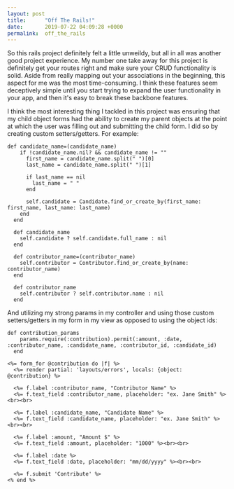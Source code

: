 ```yaml
---
layout: post
title:      "Off The Rails!"
date:       2019-07-22 04:09:28 +0000
permalink:  off_the_rails
---
```



So this rails project definitely felt a little unweildy, but all in all was another good project experience. My number one take away for this project is definitely get your routes right and make sure your CRUD functionality is solid. Aside from really mapping out your associations in the beginning, this aspect for me was the most time-consuming. I think these features seem deceptively simple until you start trying to expand the user functionality in your app, and then it's easy to break these backbone features. 

I think the most interesting thing I tackled in this project was ensuring that my child object forms had the ability to create my parent objects at the point at which the user was filling out and submitting the child form. I did so by creating custom setters/getters. For example:

```
def candidate_name=(candidate_name)
    if !candidate_name.nil? && candidate_name != ""
      first_name = candidate_name.split(" ")[0]
      last_name = candidate_name.split(" ")[1]

      if last_name == nil
        last_name = " "
      end

      self.candidate = Candidate.find_or_create_by(first_name: first_name, last_name: last_name)
    end
  end

  def candidate_name
    self.candidate ? self.candidate.full_name : nil
  end

  def contributor_name=(contributor_name)
    self.contributor = Contributor.find_or_create_by(name: contributor_name)
  end

  def contributor_name
    self.contributor ? self.contributor.name : nil
  end
```

And utilizing my strong params in my controller and using those custom setters/getters in my form in my view as opposed to using the object ids:



```
def contribution_params
    params.require(:contribution).permit(:amount, :date, :contributor_name, :candidate_name, :contributor_id, :candidate_id)
  end
```

```
<%= form_for @contribution do |f| %>
  <%= render partial: 'layouts/errors', locals: {object: @contribution} %>

  <%= f.label :contributor_name, "Contributor Name" %>
  <%= f.text_field :contributor_name, placeholder: "ex. Jane Smith" %><br><br>

  <%= f.label :candidate_name, "Candidate Name" %>
  <%= f.text_field :candidate_name, placeholder: "ex. Jane Smith" %><br><br>

  <%= f.label :amount, "Amount $" %>
  <%= f.text_field :amount, placeholder: "1000" %><br><br>

  <%= f.label :date %>
  <%= f.text_field :date, placeholder: "mm/dd/yyyy" %><br><br>

  <%= f.submit 'Contribute' %>
<% end %>
```


